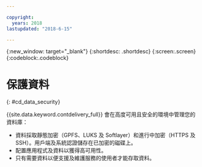 ```yaml
---

copyright:
  years: 2018
lastupdated: "2018-6-15"

---
```


{:new_window: target="_blank"}
{:shortdesc: .shortdesc}
{:screen:.screen}
{:codeblock:.codeblock}


# 保護資料    
{: #cd_data_security}  

{{site.data.keyword.contdelivery_full}} 會在高度可用且安全的環境中管理您的資料庫：
   * 資料採取靜態加密（GPFS、LUKS 及 Softlayer）和進行中加密（HTTPS 及 SSH）。用戶端及系統認證儲存在已加密的磁碟上。
   * 配置應用程式及資料以獲得高可用性。
   * 只有需要資料以便支援及維護服務的使用者才能存取資料。
